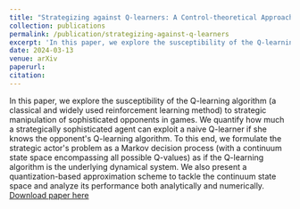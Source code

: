```yaml
---
title: "Strategizing against Q-learners: A Control-theoretical Approach"
collection: publications
permalink: /publication/strategizing-against-q-learners
excerpt: 'In this paper, we explore the susceptibility of the Q-learning algorithm (a classical and widely used reinforcement learning method) to strategic manipulation of sophisticated opponents in games.'
date: 2024-03-13
venue: arXiv
paperurl: 
citation: 
---
```

In this paper, we explore the susceptibility of the Q-learning algorithm (a classical and widely used reinforcement learning method) to strategic manipulation of sophisticated opponents in games. We quantify how much a strategically sophisticated agent can exploit a naive Q-learner if she knows the opponent's Q-learning algorithm. To this end, we formulate the strategic actor's problem as a Markov decision process (with a continuum state space encompassing all possible Q-values) as if the Q-learning algorithm is the underlying dynamical system. We also present a quantization-based approximation scheme to tackle the continuum state space and analyze its performance both analytically and numerically.
[Download paper here](https://arxiv.org/pdf/2403.08906.pdf)
